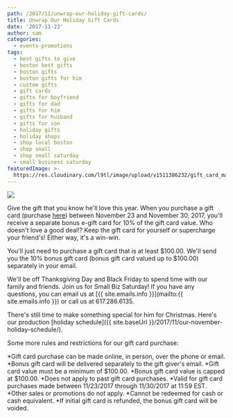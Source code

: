 ```yaml
---
path: /2017/11/unwrap-our-holiday-gift-cards/
title: Unwrap Our Holiday Gift Cards
date: '2017-11-23'
author: sam
categories:
  - events-promotions
tags:
  - best gifts to give
  - boston best gifts
  - boston gifts
  - boston gifts for him
  - custom gifts
  - gift cards
  - gifts for boyfriend
  - gifts for dad
  - gifts for him
  - gifts for husband
  - gifts for son
  - holiday gifts
  - holiday shops
  - shop local boston
  - shop small
  - shop small saturday
  - small business saturday
featuredImage: >-
  https://res.cloudinary.com/l9tl/image/upload/v1511386232/gift_card_main_cnmqnb.jpg
---
```

![](https://res.cloudinary.com/l9tl/image/upload/v1511386232/gift_card_main_cnmqnb.jpg)

Give the gift that you know he'll love this year. When you purchase a gift card (purchase [here](https://9tailors.punchey.com/giftcards)) between November 23 and November 30, 2017, you'll receive a separate bonus e-gift card for 10% of the gift card value. Who doesn't love a good deal!? Keep the gift card for yourself or supercharge your friend's! Either way, it's a win-win.

You'll just need to purchase a gift card that is at least $100.00. We'll send you the 10% bonus gift card (bonus gift card valued up to $100.00) separately in your email.

We'll be off Thanksgiving Day and Black Friday to spend time with our family and friends. Join us for Small Biz Saturday! If you have any questions, you can email us at [{{ site.emails.info }}](mailto:{{ site.emails.info }}) or call us at 617.286.6135.

There's still time to make something special for him for Christmas. Here's our production [holiday schedule]({{ site.baseUrl }}/2017/11/our-november-holiday-schedule/).

Some more rules and restrictions for our gift card purchase:

*Gift card purchase can be made online, in person, over the phone or email.
*Bonus gift card will be delivered separately to the gift giver's email.
*Gift card value must be a minimum of $100.00.
*Bonus gift card value is capped at $100.00.
*Does not apply to past gift card purchases.
*Valid for gift card purchases made between 11/23/2017 through 11/30/2017 at 11:59 EST.
*Other sales or promotions do not apply.
*Cannot be redeemed for cash or cash equivalent.
*If initial gift card is refunded, the bonus gift card will be voided.